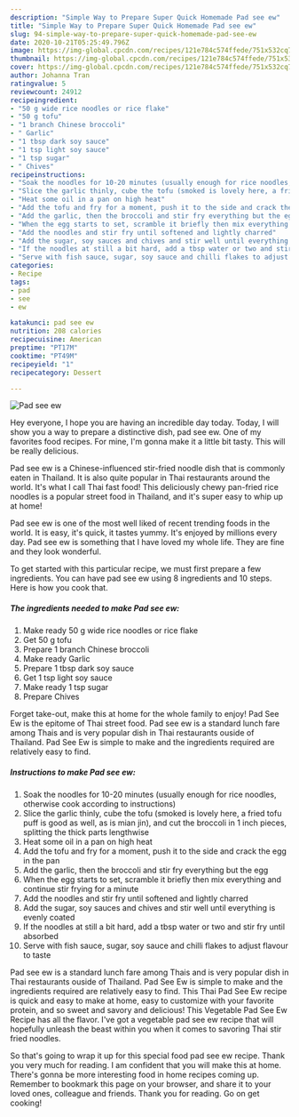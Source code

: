 ```yaml
---
description: "Simple Way to Prepare Super Quick Homemade Pad see ew"
title: "Simple Way to Prepare Super Quick Homemade Pad see ew"
slug: 94-simple-way-to-prepare-super-quick-homemade-pad-see-ew
date: 2020-10-21T05:25:49.796Z
image: https://img-global.cpcdn.com/recipes/121e784c574ffede/751x532cq70/pad-see-ew-recipe-main-photo.jpg
thumbnail: https://img-global.cpcdn.com/recipes/121e784c574ffede/751x532cq70/pad-see-ew-recipe-main-photo.jpg
cover: https://img-global.cpcdn.com/recipes/121e784c574ffede/751x532cq70/pad-see-ew-recipe-main-photo.jpg
author: Johanna Tran
ratingvalue: 5
reviewcount: 24912
recipeingredient:
- "50 g wide rice noodles or rice flake"
- "50 g tofu"
- "1 branch Chinese broccoli"
- " Garlic"
- "1 tbsp dark soy sauce"
- "1 tsp light soy sauce"
- "1 tsp sugar"
- " Chives"
recipeinstructions:
- "Soak the noodles for 10-20 minutes (usually enough for rice noodles, otherwise cook according to instructions)"
- "Slice the garlic thinly, cube the tofu (smoked is lovely here, a fried tofu puff is good as well, as is mian jin), and cut the broccoli in 1 inch pieces, splitting the thick parts lengthwise"
- "Heat some oil in a pan on high heat"
- "Add the tofu and fry for a moment, push it to the side and crack the egg in the pan"
- "Add the garlic, then the broccoli and stir fry everything but the egg"
- "When the egg starts to set, scramble it briefly then mix everything and continue stir frying for a minute"
- "Add the noodles and stir fry until softened and lightly charred"
- "Add the sugar, soy sauces and chives and stir well until everything is evenly coated"
- "If the noodles at still a bit hard, add a tbsp water or two and stir fry until absorbed"
- "Serve with fish sauce, sugar, soy sauce and chilli flakes to adjust flavour to taste"
categories:
- Recipe
tags:
- pad
- see
- ew

katakunci: pad see ew 
nutrition: 208 calories
recipecuisine: American
preptime: "PT17M"
cooktime: "PT49M"
recipeyield: "1"
recipecategory: Dessert

---
```



![Pad see ew](https://img-global.cpcdn.com/recipes/121e784c574ffede/751x532cq70/pad-see-ew-recipe-main-photo.jpg)

Hey everyone, I hope you are having an incredible day today. Today, I will show you a way to prepare a distinctive dish, pad see ew. One of my favorites food recipes. For mine, I'm gonna make it a little bit tasty. This will be really delicious.

Pad see ew is a Chinese-influenced stir-fried noodle dish that is commonly eaten in Thailand. It is also quite popular in Thai restaurants around the world. It&#39;s what I call Thai fast food! This deliciously chewy pan-fried rice noodles is a popular street food in Thailand, and it&#39;s super easy to whip up at home!

Pad see ew is one of the most well liked of recent trending foods in the world. It is easy, it's quick, it tastes yummy. It's enjoyed by millions every day. Pad see ew is something that I have loved my whole life. They are fine and they look wonderful.


To get started with this particular recipe, we must first prepare a few ingredients. You can have pad see ew using 8 ingredients and 10 steps. Here is how you cook that.

<!--inarticleads1-->

##### The ingredients needed to make Pad see ew:

1. Make ready 50 g wide rice noodles or rice flake
1. Get 50 g tofu
1. Prepare 1 branch Chinese broccoli
1. Make ready  Garlic
1. Prepare 1 tbsp dark soy sauce
1. Get 1 tsp light soy sauce
1. Make ready 1 tsp sugar
1. Prepare  Chives


Forget take-out, make this at home for the whole family to enjoy! Pad See Ew is the epitome of Thai street food. Pad see ew is a standard lunch fare among Thais and is very popular dish in Thai restaurants ouside of Thailand. Pad See Ew is simple to make and the ingredients required are relatively easy to find. 

<!--inarticleads2-->

##### Instructions to make Pad see ew:

1. Soak the noodles for 10-20 minutes (usually enough for rice noodles, otherwise cook according to instructions)
1. Slice the garlic thinly, cube the tofu (smoked is lovely here, a fried tofu puff is good as well, as is mian jin), and cut the broccoli in 1 inch pieces, splitting the thick parts lengthwise
1. Heat some oil in a pan on high heat
1. Add the tofu and fry for a moment, push it to the side and crack the egg in the pan
1. Add the garlic, then the broccoli and stir fry everything but the egg
1. When the egg starts to set, scramble it briefly then mix everything and continue stir frying for a minute
1. Add the noodles and stir fry until softened and lightly charred
1. Add the sugar, soy sauces and chives and stir well until everything is evenly coated
1. If the noodles at still a bit hard, add a tbsp water or two and stir fry until absorbed
1. Serve with fish sauce, sugar, soy sauce and chilli flakes to adjust flavour to taste


Pad see ew is a standard lunch fare among Thais and is very popular dish in Thai restaurants ouside of Thailand. Pad See Ew is simple to make and the ingredients required are relatively easy to find. This Thai Pad See Ew recipe is quick and easy to make at home, easy to customize with your favorite protein, and so sweet and savory and delicious! This Vegetable Pad See Ew Recipe has all the flavor. I&#39;ve got a vegetable pad see ew recipe that will hopefully unleash the beast within you when it comes to savoring Thai stir fried noodles. 

So that's going to wrap it up for this special food pad see ew recipe. Thank you very much for reading. I am confident that you will make this at home. There's gonna be more interesting food in home recipes coming up. Remember to bookmark this page on your browser, and share it to your loved ones, colleague and friends. Thank you for reading. Go on get cooking!

